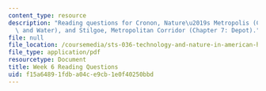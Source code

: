 ```yaml
---
content_type: resource
description: "Reading questions for Cronon, Nature\u2019s Metropolis (Chapter 2: Rails\
  \ and Water), and Stilgoe, Metropolitan Corridor (Chapter 7: Depot)."
file: null
file_location: /coursemedia/sts-036-technology-and-nature-in-american-history-spring-2008/f15a64891fdba04ce9cb1e0f40250bbd_quest6.pdf
file_type: application/pdf
resourcetype: Document
title: Week 6 Reading Questions
uid: f15a6489-1fdb-a04c-e9cb-1e0f40250bbd
---
```

